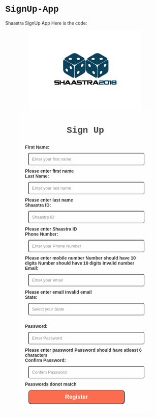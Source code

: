 # SignUp-App
Shaastra SignUp App
Here is the code:

<html ng-app>
<head>
<meta name="viewport" content="width=device-width,initial scale=1">
<style>
form
{
	padding:10px;
	font-family:arial;
}
.wrap
{
	width:400px;
	background:white;
	padding:10px;
	border-radius:10px;
	margin:auto;
	opacity:.8;
}
input
{
	padding:10px;
	margin:10px;
	border-radius:5px;
	border:1px solid light pink;
	text-color:black;
	width:90%;
}
option,select
{
	padding:10px;
	margin:5px;
	border-radius:5px;
	border:1px solid light pink;
	color:black;
}
input[type=submit]
{
	width:80%;
	background:#fc4a24;
	color:white;
	cursor:hand;
	font-size:18px;
	font-weight:bold;
	border-radius:10px;
}
span
{
	font-weight:bold;
	font-family:Arial;
	color:black;
}
h1
{
	font-family:Courier new;
}
.img
{
	margin:auto;
	width:350px;
	height:250px;
}

input.ng-invalid.ng-dirty
{
	border-color: red;
}

.error
{
	color: red;
	font-weight:bold;
	font-family:Courier new;
}

	
</style>
<script type="text/javascript">
function check()
{
	var cpass=document.getElementById('cpass').value;
	var pwd=document.getElementById('pwd').value;
	if(cpass!=pwd)
	{
		document.getElementById('pass_error').innerHTML="Passwords donot match";
		document.getElementById('cpass').style.borderColor="red";
		return false;
	}
}
</script>

</head>
<body background="back6.jpg" height="100%">
<div class="img">
<a href="#">
<img src="Shaastralogo.png" alt="Shaastra" height="250px" width="350px" title="Back to home page"></img></a>
</div>
<div class="wrap">
<h1 align="center"> Sign Up</h1>

<form name="SignIn" onsubmit="return check()" action="#">
<span>First Name:</span><br>
<input type="text" name="firstname" placeholder="Enter your first name"  ng-model="fname" required><br>
<span ng-show="SignIn.firstname.$dirty && SignIn.firstname.$error.required" class="error">Please enter first name</span><br>
<span>Last Name:</span><br>
<input type="text" name="lastname" placeholder="Enter your last name" ng-model="lname" required><br>
<span  ng-show="SignIn.lastname.$dirty && SignIn.lastname.$error.required" class="error">Please enter last name</span><br>
<span>Shaastra ID:</span><br>
<input type="tel" name="shaastraid" placeholder="Shaastra ID" ng-model="shasid" required><br>
<span  ng-show="SignIn.shaastraid.$dirty && SignIn.shaastraid.$error.required" class="error">Please enter Shaastra ID</span><br>
<span>Phone Number:</span><br>
<input type="tel" name="num" placeholder="Enter your Phone Number" ng-model="num" ng-minlength="10" ng-maxlength="10" required><br>
<span ng-show="SignIn.num.$dirty && SignIn.num.$error.required" class="error">Please enter mobile number</span>
<span ng-show="SignIn.num.$dirty && SignIn.num.$error.minlength" class="error">Number should have 10 digits</span>
<span ng-show="SignIn.num.$dirty && SignIn.num.$error.maxlength" class="error">Number should have 10 digits</span>
<span ng-show="SignIn.num.$dirty && SignIn.num.$error.number" class="error">Invalid number</span><br>
<span>Email:</span><br>
<input type="email" name="email" placeholder="Enter your email" ng-model="email" required><br>
<span ng-show="SignIn.email.$dirty && SignIn.email.$error.required" class="error">Please enter email</span>
<span ng-show="SignIn.email.$dirty && SignIn.email.$error.email" class="error">Invalid email</span><br>
<span>State:</span><br>
<input list="States" name="State" id="stt" placeholder="Select your State">
<datalist id="States">
<option value="Andhra Pradesh">Andhra Pradesh</option>
<option value="Arunachal Pradesh">Arunchal Pradesh</option>
<option value="Assam">Assam</option>
<option value="Andaman and Nicobar Islands">Andaman and Nicobar Islands</option>
<option value="Bihar">Bihar</option>
<option value="Chandigarh">Chandigarh</option>
<option value="Chhattisgarh">Chhattisgarh</option>
<option value="Dadra and Nagar Haveli">Dadra and Nagar Haveli</option>
<option value="Daman and Diu">Daman and Diu</option>
<option value="Delhi">Delhi</option>
<option value="Goa">Goa</option>
<option value="Gujarat">Gujarat</option>
<option value="Haryana">Haryana</option>
<option value="Himachal Pradesh">Himachal Pradesh</option>
<option value="Jammu & Kashmir">Jammu & Kashmir</option>
<option value="Jharkhand">Jharkhand</option>
<option value="Karnataka">Karnataka</option>
<option value="Kerela">Kerela</option>
<option value="Lakshadweep">Lakshadweep</option>
<option value="Madhya Pradesh">Madhya Pradesh</option>
<option value="Maharashtra">Maharashtra</option>
<option value="Manipur">Manipur</option>
<option value="Meghalaya">Meghalaya</option>
<option value="Mizoram">Mizoram</option>
<option value="Nagaland">Nagaland</option>
<option value="Odisha">Odisha</option>
<option value="Puducherry">Puducherry</option>
<option value="Punjab">Punjab</option>
<option value="Rajasthan">Rajasthan</option>
<option value="Sikkim">Sikkim</option>
<option value="Tamil Nadu">Tamil Nadu</option>
<option value="Telangana">Telangana</option>
<option value="Tripura">Tripura</option>
<option value="Uttarakhand">Uttarakhand</option>
<option value="Uttar Pradesh">Uttar Pradesh</option>
<option value="West Bengal">West Bengal</option>
</datalist><br>
<span id="state_error" class="error"></span><br>
<span>Password:</span><br>
<input type="password" name="password" id='pwd' placeholder="Enter Password" ng-model="password" ng-minlength="6" required><br>
<span ng-show="SignIn.password.$dirty && SignIn.password.$error.required" class="error">Please enter password</span>
<span ng-show="SignIn.password.$dirty && SignIn.password.$error.minlength" class="error">Password should have atleast 6 characters</span><br>
<span>Confirm Password:</span><br>
<input type="password" name="cpass" id="cpass" placeholder="Confirm Password" ng-model="conpass" ng-minlength="6" required><br>
<span ng-show="(conpass!=password) && SignIn.cpass.$dirty" class="error" id="pass_error">Passwords donot match</span><br>
<input type="submit" value="Register" ng-disabled="SignIn.$invalid"></input>


</form>
</div>
<script src="http://code.angularjs.org/1.2.3/angular.min.js">
</script>

</body>
</html>

